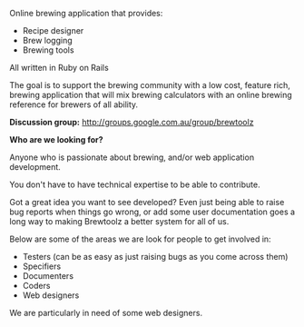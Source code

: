 Online brewing application that provides:
  * Recipe designer
  * Brew logging
  * Brewing tools

All written in Ruby on Rails

The goal is to support the brewing community with a low cost, feature rich, brewing application that will mix brewing calculators with an online brewing reference for brewers of all ability.

**Discussion group:** http://groups.google.com.au/group/brewtoolz


**Who are we looking for?**

Anyone who is passionate about brewing, and/or web application development.

You don't have to have technical expertise to be able to contribute.

Got a great idea you want to see developed?  Even just being able to raise bug reports when things go wrong, or add some user documentation goes a long way to making Brewtoolz a better system for all of us.

Below are some of the areas we are look for people to get involved in:
  * Testers (can be as easy as just raising bugs as you come across them)
  * Specifiers
  * Documenters
  * Coders
  * Web designers


We are particularly in need of some web designers.